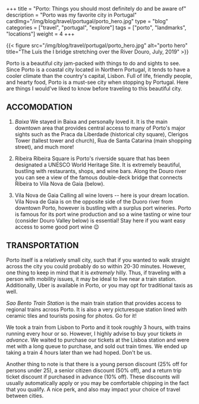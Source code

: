 +++
title = "Porto: Things you should most definitely do and be aware of"
description = "Porto was my favorite city in Portugal"
cardImg="/img/blog/travel/portugal/porto_hero.jpg"
type = "blog"
categories = ["travel", "portugal", "explore"]
tags = ["porto", "landmarks", "locations"]
weight = 4
+++

{{< figure src="/img/blog/travel/portugal/porto_hero.jpg" alt="porto hero" title="The Luís the I bridge stretching over the River Douro, July, 2019" >}}

Porto is a beautiful city jam-packed with things to do and sights to see. Since Porto is a coastal city located in Northern Portugal, it tends to have a cooler climate than the country's capital, Lisbon. Full of life, friendly people, and hearty food, Porto is a must-see city when stopping by Portugal. Here are things I would've liked to know before traveling to this beautiful city.

## ACCOMODATION
1. *Baixa*
We stayed in Baixa and personally loved it. It is the main downtown area that provides central access to many of Porto's major sights such as the Praca da Liberdade (historical city square), Clerigos Tower (tallest tower and church), Rua de Santa Catarina (main shopping street), and much more! 

2. Ribeira
Ribeira Square is Porto's riverside square that has been designated a UNESCO World Heritage Site. It is extremely beautiful, bustling with restaurants, shops, and wine bars. Along the Douro river you can see a view of the famous double-deck bridge that connects Ribeira to Vila Nova de Gaia (below).

3. Vila Nova de Gaia
Calling all wine lovers -- here is your dream location. Vila Nova de Gaia is on the opposite side of the Duoro river from downtown Porto, however is bustling with a surplus port wineries. Porto is famous for its port wine production and so a wine tasting or wine tour (consider Douro Valley below) is essential! Stay here if you want easy access to some good port wine 😉

## TRANSPORTATION

Porto itself is a relatively small city, such that if you wanted to walk straight across the city you could probably do so within 20-30 minutes. However, one thing to keep in mind that it is *extremely* hilly. Thus, if traveling with a person with mobility issues, it may be ideal to live near a train station. Additionally, Uber is available in Porto, or you may opt for traditional taxis as well.

*Sao Bento Train Station* is the main train station that provides access to regional trains across Porto. It is also a very picturesque station lined with ceramic tiles and tourists posing for photos. Go for it! 

We took a train from Lisbon to Porto and it took roughly 3 hours, with trains running every hour or so. However, I highly advise to buy your tickets *in advance*. We waited to purchase our tickets at the Lisboa station and were met with a long queue to purchase, and sold out train times. We ended up taking a train 4 hours later than we had hoped. Don't be us.

Another thing to note is that there is a young person discount (25% off for persons under 25), a senior citizen discount (50% off), and a return trip ticket discount if purchased in advance (10% off). These discounts will usually automatically apply or you may be comfortable chipping in the fact that you qualify. A nice perk, and also may impact your choice of travel between cities.